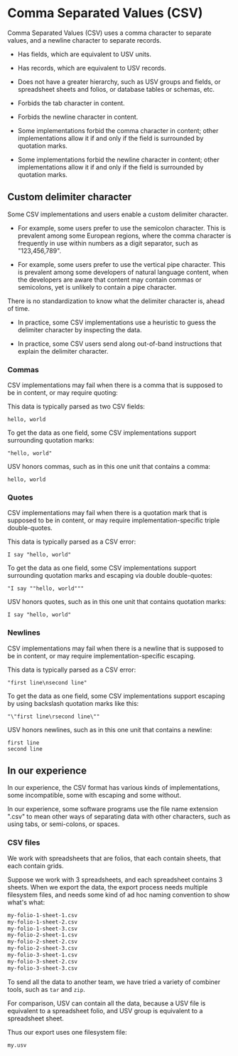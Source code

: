 # Comma Separated Values (CSV)

Comma Separated Values (CSV) uses a comma character to separate values, and a newline character to separate records.

* Has fields, which are equivalent to USV units.

* Has records, which are equivalent to USV records.

* Does not have a greater hierarchy, such as USV groups and fields, or spreadsheet sheets and folios, or database tables or schemas, etc.

* Forbids the tab character in content.

* Forbids the newline character in content.

* Some implementations forbid the comma character in content; other implementations allow it if and only if the field is surrounded by quotation marks.

* Some implementations forbid the newline character in content; other implementations allow it if and only if the field is surrounded by quotation marks.


## Custom delimiter character

Some CSV implementations and users enable a custom delimiter character.

* For example, some users prefer to use the semicolon character. This is prevalent among some European regions, where the comma character is frequently in use within numbers as a digit separator, such as "123,456,789".

* For example, some users prefer to use the vertical pipe character. This is prevalent among some developers of natural language content, when the developers are aware that content may contain commas or semicolons, yet is unlikely to contain a pipe character.

There is no standardization to know what the delimiter character is, ahead of time.

* In practice, some CSV implementations use a heuristic to guess the delimiter character by inspecting the data.

* In practice, some CSV users send along out-of-band instructions that explain the delimiter character.


### Commas

CSV implementations may fail when there is a comma that is supposed to be in content, or may require quoting:

This data is typically parsed as two CSV fields:

```csv
hello, world
```

To get the data as one field, some CSV implementations support surrounding quotation marks:

```csv
"hello, world"
```

USV honors commas, such as in this one unit that contains a comma:

```usv
hello, world
```


### Quotes

CSV implementations may fail when there is a quotation mark that is supposed to be in content, or may require implementation-specific triple double-quotes.

This data is typically parsed as a CSV error:

```csv
I say "hello, world"
```

To get the data as one field, some CSV implementations support surrounding quotation marks and escaping via double double-quotes:

```csv
"I say ""hello, world"""
```

USV honors quotes, such as in this one unit that contains quotation marks:

```usv
I say "hello, world"
```


### Newlines

CSV implementations may fail when there is a newline that is supposed to be in content, or may require implementation-specific escaping.

This data is typically parsed as a CSV error:

```csv
"first line\nsecond line"
```

To get the data as one field, some CSV implementations support escaping by using backslash quotation marks like this:

```csv
"\"first line\rsecond line\""
```

USV honors newlines, such as in this one unit that contains a newline:

```usv
first line
second line
```


## In our experience

In our experience, the CSV format has various kinds of implementations, some incompatible, some with escaping and some without.

In our experience, some software programs use the file name extension ".csv" to mean other ways of separating data with other characters, such as using tabs, or semi-colons, or spaces.


### CSV files

We work with spreadsheets that are folios, that each contain sheets, that each contain grids.

Suppose we work with 3 spreadsheets, and each spreadsheet contains 3 sheets. When we export the data, the export process needs multiple filesystem files, and needs some kind of ad hoc naming convention to show what's what:

```txt
my-folio-1-sheet-1.csv
my-folio-1-sheet-2.csv
my-folio-1-sheet-3.csv
my-folio-2-sheet-1.csv
my-folio-2-sheet-2.csv
my-folio-2-sheet-3.csv
my-folio-3-sheet-1.csv
my-folio-3-sheet-2.csv
my-folio-3-sheet-3.csv
```

To send all the data to another team, we have tried a variety of combiner tools, such as `tar` and `zip`.

For comparison, USV can contain all the data, because a USV file is equivalent to a spreadsheet folio, and USV group is equivalent to a spreadsheet sheet.

Thus our export uses one filesystem file:

```txt
my.usv
```
